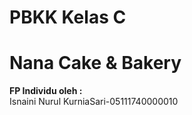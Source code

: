 # PBKK Kelas C
# Nana Cake & Bakery
**FP Individu oleh :**
<br>
Isnaini Nurul KurniaSari-05111740000010

